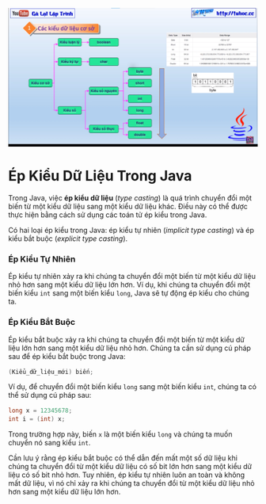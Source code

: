 ![Ép kiểu](image.png)

# Ép Kiểu Dữ Liệu Trong Java

Trong Java, việc **ép kiểu dữ liệu** (_type casting_) là quá trình chuyển đổi một biến từ một kiểu dữ liệu sang một kiểu dữ liệu khác. Điều này có thể được thực hiện bằng cách sử dụng các toán tử ép kiểu trong Java.

Có hai loại ép kiểu trong Java: ép kiểu tự nhiên (_implicit type casting_) và ép kiểu bắt buộc (_explicit type casting_).

### Ép Kiểu Tự Nhiên

Ép kiểu tự nhiên xảy ra khi chúng ta chuyển đổi một biến từ một kiểu dữ liệu nhỏ hơn sang một kiểu dữ liệu lớn hơn. Ví dụ, khi chúng ta chuyển đổi một biến kiểu `int` sang một biến kiểu `long`, Java sẽ tự động ép kiểu cho chúng ta.

### Ép Kiểu Bắt Buộc

Ép kiểu bắt buộc xảy ra khi chúng ta chuyển đổi một biến từ một kiểu dữ liệu lớn hơn sang một kiểu dữ liệu nhỏ hơn. Chúng ta cần sử dụng cú pháp sau để ép kiểu bắt buộc trong Java:

```java
(Kiểu_dữ_liệu_mới) biến;
```

Ví dụ, để chuyển đổi một biến kiểu `long` sang một biến kiểu `int`, chúng ta có thể sử dụng cú pháp sau:

```java
long x = 12345678;
int i = (int) x;
```

Trong trường hợp này, biến `x` là một biến kiểu `long` và chúng ta muốn chuyển nó sang kiểu `int`.

Cần lưu ý rằng ép kiểu bắt buộc có thể dẫn đến mất một số dữ liệu khi chúng ta chuyển đổi từ một kiểu dữ liệu có số bit lớn hơn sang một kiểu dữ liệu có số bit nhỏ hơn. Tuy nhiên, ép kiểu tự nhiên luôn an toàn và không mất dữ liệu, vì nó chỉ xảy ra khi chúng ta chuyển đổi từ một kiểu dữ liệu nhỏ hơn sang một kiểu dữ liệu lớn hơn.
